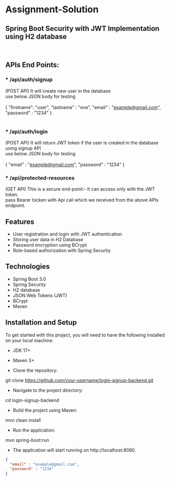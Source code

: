 # Assignment-Solution
## Spring Boot Security with JWT Implementation using H2 database

<br>

## APIs End Points:

### * /api/auth/signup
(POST API) It will create new user in the database <br>
use below JSON body for testing <br>
<br>
{
"firstname": "user",
"lastname" : "one",
"email" : "example@gmail.com",
"password" : "1234"
} <br>
<br>
### * /api/auth/login
(POST API) It will return JWT token if the user is created in the database using signup API <br>
use below JSON body for testing <br>
<br>
{
"email" : "example@gmail.com",
"password" : "1234"
}
<br>
### * /api/protected-resources

(GET API) This is a secure end-point:- It can access only with the JWT token.<br>
pass Bearer tocken with Api call which we received from the above APIs endpoint.<br>


## Features
* User registration and login with JWT authentication
* Storing user data in H2 Database
* Password encryption using BCrypt
* Role-based authorization with Spring Security


## Technologies
* Spring Boot 3.0
* Spring Security
* H2 database
* JSON Web Tokens (JWT)
* BCrypt
* Maven
 
## Installation and Setup
To get started with this project, you will need to have the following installed on your local machine:

* JDK 17+
* Maven 3+

* Clone the repository:

git clone https://github.com/your-username/login-signup-backend.git

* Navigate to the project directory:

cd login-signup-backend

* Build the project using Maven:

mvn clean install

* Run the application:

mvn spring-boot:run

* The application will start running on http://localhost:8080.


```json
{
  "email" : "example@gmail.com",
  "password" : "1234"
}

```




